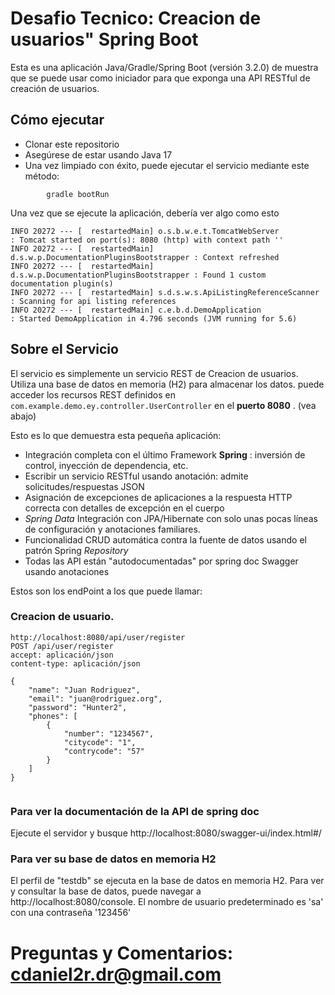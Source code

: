 #  Desafio Tecnico: Creacion de usuarios" Spring Boot

Esta es una aplicación Java/Gradle/Spring Boot (versión 3.2.0) de muestra que se puede usar como iniciador para que exponga una API RESTful de creación de usuarios.

##  Cómo ejecutar


* Clonar este repositorio
* Asegúrese de estar usando Java 17
* Una vez limpiado con éxito, puede ejecutar el servicio mediante este método:
```
        gradle bootRun
```

Una vez que se ejecute la aplicación, debería ver algo como esto

```
INFO 20272 --- [  restartedMain] o.s.b.w.e.t.TomcatWebServer              : Tomcat started on port(s): 8080 (http) with context path ''
INFO 20272 --- [  restartedMain] d.s.w.p.DocumentationPluginsBootstrapper : Context refreshed
INFO 20272 --- [  restartedMain] d.s.w.p.DocumentationPluginsBootstrapper : Found 1 custom documentation plugin(s)
INFO 20272 --- [  restartedMain] s.d.s.w.s.ApiListingReferenceScanner     : Scanning for api listing references
INFO 20272 --- [  restartedMain] c.e.b.d.DemoApplication                  : Started DemoApplication in 4.796 seconds (JVM running for 5.6)
```

##  Sobre el Servicio

El servicio es simplemente un servicio REST de Creacion de usuarios. Utiliza una base de datos en memoria (H2) para almacenar los datos. puede acceder los recursos REST definidos en ```com.example.demo.ey.controller.UserController``` en el **puerto 8080** . (vea abajo)
 
Esto es lo que demuestra esta pequeña aplicación:

* Integración completa con el último Framework **Spring** : inversión de control, inyección de dependencia, etc.
* Escribir un servicio RESTful usando anotación: admite solicitudes/respuestas JSON
* Asignación de excepciones  de aplicaciones a la respuesta HTTP correcta con detalles de excepción en el cuerpo
*  *Spring Data* Integración con JPA/Hibernate con solo unas pocas líneas de configuración y anotaciones familiares.
* Funcionalidad CRUD automática contra la fuente de datos usando el patrón Spring *Repository*
* Todas las API están "autodocumentadas" por  spring doc Swagger usando anotaciones

Estos son los endPoint a los que puede llamar:

###  Creacion de usuario.

```
http://localhost:8080/api/user/register
POST /api/user/register
accept: aplicación/json
content-type: aplicación/json

{
	"name": "Juan Rodriguez",
	"email": "juan@rodriguez.org",
	"password": "Hunter2",
	"phones": [
		{
			"number": "1234567",
			"citycode": "1",
			"contrycode": "57"
		}
	]
}


```


###  Para ver la documentación de la API de spring doc 

Ejecute el servidor y busque http://localhost:8080/swagger-ui/index.html#/


###  Para ver su base de datos en memoria H2

El perfil de "testdb" se ejecuta en la base de datos en memoria H2. Para ver y consultar la base de datos, puede navegar a http://localhost:8080/console. El nombre de usuario predeterminado es 'sa' con una contraseña '123456'


#  Preguntas y Comentarios: cdaniel2r.dr@gmail.com